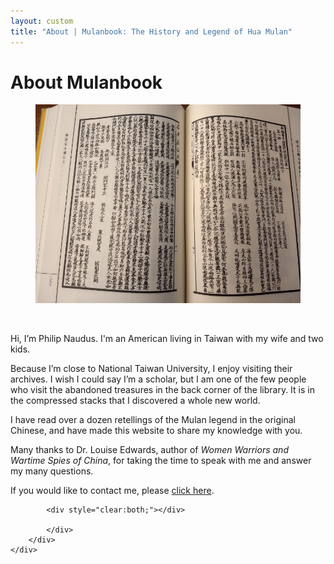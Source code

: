 ```yaml
---
layout: custom
title: "About | Mulanbook: The History and Legend of Hua Mulan"
---
```


<!-- /banner_bottom -->
<div class="main banner_bottom" id="article">
	<div class="clearfix"> </div>
	<div class="container">
		<div class="inner_sec_top_aglieits">
			<div class="banner_bottom_info">
				<h1>About Mulanbook</h1>
				<figure  class="float left" style="max-width: 450px;" >
				<img src="/assets/images/promo/about-me-book.jpg" alt="A text from the Ming dynasty." />
				</figure><br />
				<p>Hi, I’m Philip Naudus. I'm an American living in Taiwan with my wife and two kids.</p>
				<p>Because I’m close to National Taiwan University, I enjoy visiting their archives. I wish I could say I’m a scholar, but I am one of the few people who visit the abandoned treasures in the back corner of the library. It is in the compressed stacks that I discovered a whole new world.</p>
				<p>I have read over a dozen retellings of the Mulan legend in the original Chinese, and have made this website to share my knowledge with you.</p>
				<p>Many thanks to Dr. Louise Edwards, author of <em>Women Warriors and Wartime Spies of China</em>, for taking the time to speak with me and answer my many questions.</p>
				<p>If you would like to contact me, please <a href="/pages/overview/contact">click here</a>.</p>

			<div style="clear:both;"></div>

			</div>
		</div>
	</div>
</div>
<script type="text/javascript" src="/assets/js/float.js"></script>
